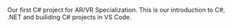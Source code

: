 Our first C# project for AR/VR Specialization. This is our introduction to C#, .NET and builiding C# projects in VS Code. 